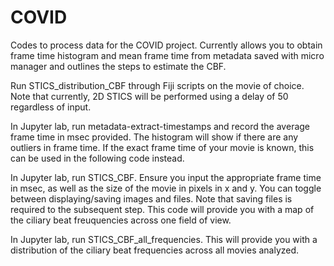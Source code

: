 # COVID

Codes to process data for the COVID project.
Currently allows you to obtain frame time histogram and mean frame time from metadata saved with micro manager and outlines the steps to estimate the CBF.

Run STICS_distribution_CBF through Fiji scripts on the movie of choice. Note that currently, 2D STICS will be performed using a delay of 50 regardless of input.

In Jupyter lab, run metadata-extract-timestamps and record the average frame time in msec provided. The histogram will show if there are any outliers in frame time. If the exact frame time of your movie is known, this can be used in the following code instead.

In Jupyter lab, run STICS_CBF. Ensure you input the appropriate frame time in msec, as well as the size of the movie in pixels in x and y. You can toggle between displaying/saving images and files. Note that saving files is required to the subsequent step. This code will provide you with a map of the ciliary beat freuquencies across one field of view.

In Jupyter lab, run STICS_CBF_all_frequencies. This will provide you with a distribution of the ciliary beat frequencies across all movies analyzed.
